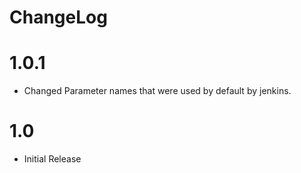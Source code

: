 ChangeLog
=====================

1.0.1
=====================
* Changed Parameter names that were used by default by jenkins.

1.0
=====================
* Initial Release
